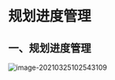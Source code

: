 # 规划进度管理

## 一、规划进度管理

![image-20210325102543109](../picture/image-20210325102543109.png)















































